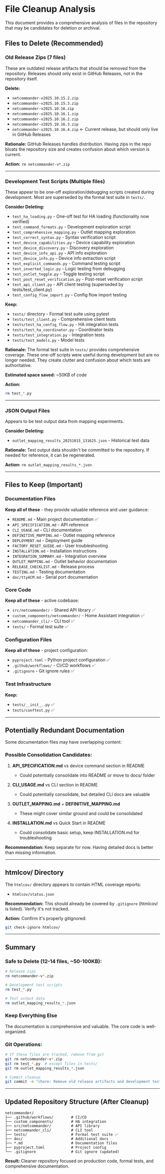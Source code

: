 # File Cleanup Analysis

This document provides a comprehensive analysis of files in the repository that may be candidates for deletion or archival.

## Files to Delete (Recommended)

### Old Release Zips (7 files)
These are outdated release artifacts that should be removed from the repository. Releases should only exist in GitHub Releases, not in the repository itself.

**Delete:**
- `netcommander-v2025.10.15.2.zip`
- `netcommander-v2025.10.15.3.zip`
- `netcommander-v2025.10.16.zip`
- `netcommander-v2025.10.16.1.zip`
- `netcommander-v2025.10.16.2.zip`
- `netcommander-v2025.10.16.3.zip`
- `netcommander-v2025.10.16.4.zip` ← Current release, but should only live in GitHub Releases

**Rationale:** GitHub Releases handles distribution. Having zips in the repo bloats the repository size and creates confusion about which version is current.

**Action:** `rm netcommander-v*.zip`

---

### Development Test Scripts (Multiple files)
These appear to be one-off exploration/debugging scripts created during development. Most are superseded by the formal test suite in `tests/`.

**Consider Deleting:**
- `test_ha_loading.py` - One-off test for HA loading (functionality now verified)
- `test_command_formats.py` - Development exploration script
- `test_comprehensive_mapping.py` - Outlet mapping exploration
- `test_correct_syntax.py` - Syntax verification script
- `test_device_capabilities.py` - Device capability exploration
- `test_device_discovery.py` - Discovery exploration
- `test_device_info_api.py` - API info exploration
- `test_device_info.py` - Device info extraction script
- `test_explicit_commands.py` - Command testing script
- `test_inverted_logic.py` - Logic testing from debugging
- `test_outlet_toggle.py` - Toggle testing script
- `test_post_reset_verification.py` - Post-reset verification script
- `test_api_client.py` - API client testing (superseded by tests/test_client.py)
- `test_config_flow_import.py` - Config flow import testing

**Keep:**
- `tests/` directory - Formal test suite using pytest
- `tests/test_client.py` - Comprehensive client tests
- `tests/test_ha_config_flow.py` - HA integration tests
- `tests/test_ha_coordinator.py` - Coordinator tests
- `tests/test_integration.py` - Integration tests
- `tests/test_models.py` - Model tests

**Rationale:** The formal test suite in `tests/` provides comprehensive coverage. These one-off scripts were useful during development but are no longer needed. They create clutter and confusion about which tests are authoritative.

**Estimated space saved:** ~50KB of code

**Action:**
```bash
rm test_*.py
```

---

### JSON Output Files
Appears to be test output data from mapping experiments.

**Consider Deleting:**
- `outlet_mapping_results_20251015_131625.json` - Historical test data

**Rationale:** Test output data shouldn't be committed to the repository. If needed for reference, it can be regenerated.

**Action:** `rm outlet_mapping_results_*.json`

---

## Files to Keep (Important)

### Documentation Files
**Keep all of these** - they provide valuable reference and user guidance:
- `README.md` - Main project documentation ✅
- `API_SPECIFICATION.md` - API reference
- `CLI_USAGE.md` - CLI documentation
- `DEFINITIVE_MAPPING.md` - Outlet mapping reference
- `DEPLOYMENT.md` - Deployment guide
- `FACTORY_RESET_GUIDE.md` - User troubleshooting
- `INSTALLATION.md` - Installation instructions
- `INTEGRATION_SUMMARY.md` - Integration overview
- `OUTLET_MAPPING.md` - Outlet behavior documentation
- `RELEASE_CHECKLIST.md` - Release process
- `TESTING.md` - Testing documentation
- `doc/ttyACM.md` - Serial port documentation

### Core Code
**Keep all of these** - active codebase:
- `src/netcommander/` - Shared API library ✅
- `custom_components/netcommander/` - Home Assistant integration ✅
- `netcommander_cli/` - CLI tool ✅
- `tests/` - Formal test suite ✅

### Configuration Files
**Keep all of these** - project configuration:
- `pyproject.toml` - Python project configuration ✅
- `.github/workflows/` - CI/CD workflows ✅
- `.gitignore` - Git ignore rules ✅

### Test Infrastructure
**Keep:**
- `tests/__init__.py` ✅
- `tests/conftest.py` ✅

---

## Potentially Redundant Documentation

Some documentation files may have overlapping content:

### Possible Consolidation Candidates:
1. **API_SPECIFICATION.md** vs device command section in README
   - Could potentially consolidate into README or move to docs/ folder

2. **CLI_USAGE.md** vs CLI section in README
   - Could potentially consolidate, but detailed CLI docs are valuable

3. **OUTLET_MAPPING.md** + **DEFINITIVE_MAPPING.md**
   - These might cover similar ground and could be consolidated

4. **INSTALLATION.md** vs Quick Start in README
   - Could consolidate basic setup, keep INSTALLATION.md for troubleshooting

**Recommendation:** Keep separate for now. Having detailed docs is better than missing information.

---

## htmlcov/ Directory

The `htmlcov/` directory appears to contain HTML coverage reports:
- `htmlcov/status.json`

**Recommendation:** This should already be covered by `.gitignore` (htmlcov/ is listed). Verify it's not tracked.

**Action:** Confirm it's properly gitignored:
```bash
git check-ignore htmlcov/
```

---

## Summary

### Safe to Delete (12-14 files, ~50-100KB):
```bash
# Release zips
rm netcommander-v*.zip

# Development test scripts
rm test_*.py

# Test output data
rm outlet_mapping_results_*.json
```

### Keep Everything Else
The documentation is comprehensive and valuable. The core code is well-organized.

### Git Operations:
```bash
# If these files are tracked, remove from git
git rm netcommander-v*.zip
git rm test_*.py  # except files in tests/
git rm outlet_mapping_results_*.json

# Commit cleanup
git commit -m "chore: Remove old release artifacts and development test scripts"
```

---

## Updated Repository Structure (After Cleanup)

```
netcommander/
├── .github/workflows/        # CI/CD
├── custom_components/        # HA integration
├── src/netcommander/         # API library
├── netcommander_cli/         # CLI tool
├── tests/                    # Formal test suite ✅
├── doc/                      # Additional docs
├── *.md                      # Documentation files
├── pyproject.toml            # Project config
└── .gitignore                # Git ignore (updated)
```

**Result:** Cleaner repository focused on production code, formal tests, and comprehensive documentation.
